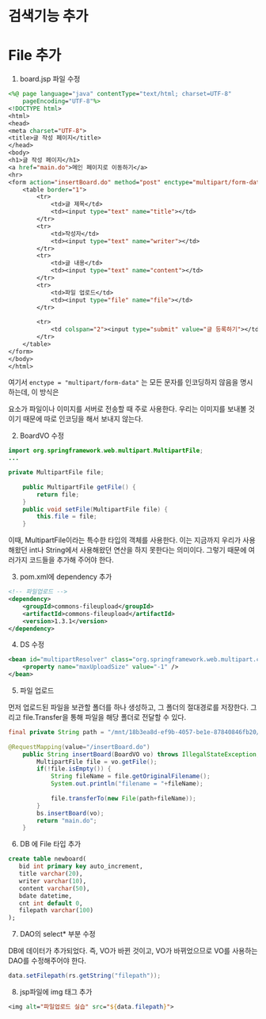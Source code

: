 # 검색기능 추가 


# File 추가 

1. board.jsp 파일 수정
```jsp
<%@ page language="java" contentType="text/html; charset=UTF-8"
    pageEncoding="UTF-8"%>
<!DOCTYPE html>
<html>
<head>
<meta charset="UTF-8">
<title>글 작성 페이지</title>
</head>
<body>
<h1>글 작성 페이지</h1>
<a href="main.do">메인 페이지로 이동하기</a>
<hr>
<form action="insertBoard.do" method="post" enctype="multipart/form-data">
	<table border="1">
		<tr>
			<td>글 제목</td>
			<td><input type="text" name="title"></td>
		</tr>
		<tr>
			<td>작성자</td>
			<td><input type="text" name="writer"></td>
		</tr>
		<tr>
			<td>글 내용</td>
			<td><input type="text" name="content"></td>
		</tr>
		<tr>
			<td>파일 업로드</td>
			<td><input type="file" name="file"></td>
		</tr>
		
		<tr>
			<td colspan="2"><input type="submit" value="글 등록하기"></td>
		</tr>
	</table>
</form>
</body>
</html>
```
여기서 `enctype = "multipart/form-data"` 는	모든 문자를 인코딩하지 않음을 명시하는데, 이 방식은 <form> 요소가 파일이나 이미지를 서버로 전송할 때 주로 사용한다. 우리는 이미지를 보내볼 것이기 때문에 따로 인코딩을 해서 보내지 않는다. 

2. BoardVO 수정 
```java
import org.springframework.web.multipart.MultipartFile;
...

private MultipartFile file;
	
	public MultipartFile getFile() {
		return file;
	}
	public void setFile(MultipartFile file) {
		this.file = file;
	}
```
이때, MultipartFile이라는 특수한 타입의 객체를 사용한다. 이는 지금까지 우리가 사용해왔던 int나 String에서 사용해왔던 연산을 하지 못한다는 의미이다. 그렇기 때문에 여러가지 코드들을 추가해 주어야 한다. 

3. pom.xml에 dependency 추가 
```xml
<!-- 파일업로드 -->
<dependency>
    <groupId>commons-fileupload</groupId>
    <artifactId>commons-fileupload</artifactId>
    <version>1.3.1</version>
</dependency>
```

4. DS 수정 

```xml
<bean id="multipartResolver" class="org.springframework.web.multipart.commons.CommonsMultipartResolver">
    <property name="maxUploadSize" value="-1" />
</bean>
```

5. 파일 업로드 

먼저 업로드된 파일을 보관할 폴더를 하나 생성하고, 그 폴더의 절대경로를 저장한다. 그리고 file.Transfer을 통해 파일을 해당 폴더로 전달할 수 있다. 

```java
final private String path = "/mnt/18b3ea8d-ef9b-4057-be1e-87840846fb20/JMH_WEB3/upload/";
	
@RequestMapping(value="/insertBoard.do")
	public String insertBoard(BoardVO vo) throws IllegalStateException, IOException {
		MultipartFile file = vo.getFile();
		if(!file.isEmpty()) {
			String fileName = file.getOriginalFilename();
			System.out.println("filename = "+fileName);
			
			file.transferTo(new File(path+fileName));
		}
		bs.insertBoard(vo);
		return "main.do";
	}
``` 

6. DB 에 File 타입 추가 

```sql
create table newboard(
   bid int primary key auto_increment,
   title varchar(20),
   writer varchar(10),
   content varchar(50),
   bdate datetime,
   cnt int default 0,
   filepath varchar(100)
);
``` 

7. DAO의 select* 부분 수정 

DB에 데이터가 추가되었다. 즉, VO가 바뀐 것이고, VO가 바뀌었으므로 VO를 사용하는 DAO를 수정해주어야 한다. 
```java
data.setFilepath(rs.getString("filepath"));
```

8. jsp파일에 img 태그 추가 

```jsp
<img alt="파일업로드 실습" src="${data.filepath}">
```